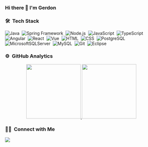 ### Hi there 👋 I'm Gerdon

### 🛠 &nbsp;Tech Stack

![Java](https://img.shields.io/badge/-Java-05122A?style=flat&logo=Java&logoColor=007396)&nbsp;
![Spring Framework](https://img.shields.io/badge/-Spring&nbsp;Framework-05122A?style=flat&logo=Spring&logoColor=6DB33F)&nbsp;
![Node.js](https://img.shields.io/badge/-Node.js-05122A?style=flat&logo=node.js)&nbsp;
![JavaScript](https://img.shields.io/badge/-JavaScript-05122A?style=flat&logo=javascript&logoColor=F7DF1E)&nbsp;
![TypeScript](https://img.shields.io/badge/-TypeScript-05122A?style=flat&logo=typescript&logoColor=3178C6)&nbsp;
![Angular](https://img.shields.io/badge/-Angular-05122A?style=flat&logo=angular&logoColor=DD0031)&nbsp;
![React](https://img.shields.io/badge/-React-05122A?style=flat&logo=react)&nbsp;
![Vue](https://img.shields.io/badge/-Vue-05122A?style=flat&logo=vue.js)&nbsp;
![HTML](https://img.shields.io/badge/-HTML-05122A?style=flat&logo=HTML5)&nbsp;
![CSS](https://img.shields.io/badge/-CSS-05122A?style=flat&logo=CSS3&logoColor=1572B6)&nbsp;
![PostgreSQL](https://img.shields.io/badge/-PostgreSQL-05122A?style=flat&logo=PostgreSQL&logoColor=1572B6)&nbsp;
![MicrosoftSQLServer](https://img.shields.io/badge/-SQL&nbsp;Server-05122A?style=flat&logo=microsoft-sql-server&logoColor=CC2927)&nbsp;
![MySQL](https://img.shields.io/badge/-MySQL-05122A?style=flat&logo=MySQL&logoColor=4479A1)&nbsp;
![Git](https://img.shields.io/badge/-Git-05122A?style=flat&logo=git)&nbsp;
![Eclipse](https://img.shields.io/badge/-Eclipse-05122A?style=flat&logo=eclipse-ide&logoColor=2C2255)

### ⚙️ &nbsp;GitHub Analytics

<p align="center">
  <a href="https://github.com/gerdon">
    <img height="180em" src="https://github-readme-stats-gerdon.vercel.app/api?username=gerdon&show_icons=true&theme=dark&include_all_commits=true&count_private=true"/>
    <img height="180em" src="https://github-readme-stats-gerdon.vercel.app/api/top-langs/?username=gerdon&layout=compact&langs_count=8&hide=JupyterNotebook&theme=dark&count_private=true"/>
  </a>
</p>

### 🤝🏻 &nbsp;Connect with Me

<p align="left">
  <a href="https://www.linkedin.com/in/gerdon-mafra-19334477/"><img src="https://img.shields.io/badge/-Gerdon%20Mafra%20-0077B5?style=flat&logo=Linkedin&logoColor=white"/></a>
</p>

<!--
**gerdon/gerdon** is a ✨ _special_ ✨ repository because its `README.md` (this file) appears on your GitHub profile.

Here are some ideas to get you started:

- 🔭 I’m currently working on ...
- 🌱 I’m currently learning ...
- 👯 I’m looking to collaborate on ...
- 🤔 I’m looking for help with ...
- 💬 Ask me about ...
- 📫 How to reach me: ...
- 😄 Pronouns: ...
- ⚡ Fun fact: ...
-->
